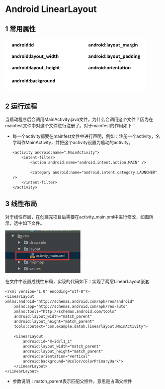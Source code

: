 # Android LinearLayout

## 1 常用属性

![1533642381730](assets\1533642381730.png)

## 2 运行过程

当启动程序后会调用MainActivity.java文件，为什么会调用这个文件？因为在mainfest文件中对这个文件进行注册了。对于mainfest的作用如下：

- 每一个activity都要在mainfest文件中进行声明，例如：注册一个activity，名字叫作MainActivity，并把这个activity设置为启动的activity。

  ```
  <activity android:name=".MainActivity">
      <intent-filter>   
          <action android:name="android.intent.action.MAIN" />
  
          <category android:name="android.intent.category.LAUNCHER" />
      </intent-filter>
  </activity>
  ```

## 3 线性布局 

对于线性布局，在创建完项目后需要在activity_main.xml中进行修改，如图所示，选中如下文件。

![1533643679007](assets\1533643679007.png)

在文件中设置成线性布局，实现的代码如下：实现了两层LinearLayout嵌套

```
<?xml version="1.0" encoding="utf-8"?>
<LinearLayout xmlns:android="http://schemas.android.com/apk/res/android"
    xmlns:app="http://schemas.android.com/apk/res-auto"
    xmlns:tools="http://schemas.android.com/tools"
    android:layout_width="match_parent"
    android:layout_height="match_parent"
    tools:context="com.example.datah.linearlayout.MainActivity">

    <LinearLayout
        android:id="@+id/l1_1"
        android:layout_width="match_parent"
        android:layout_height="match_parent"
        android:orientation="vertical"
        android:background="@color/colorPrimaryDark">
    </LinearLayout>
</LinearLayout>
```

- 参数说明：match_parent表示匹配父控件，意思是占满父控件

  
